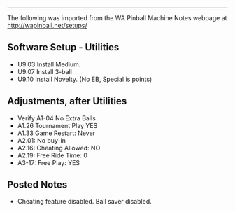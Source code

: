 ***
The following was imported from the WA Pinball Machine Notes webpage at http://wapinball.net/setups/
## Software Setup - Utilities
-   U9.03 Install Medium.
-   U9.07 Install 3-ball
-   U9.10 Install Novelty. (No EB, Special is points)
## Adjustments, after Utilities
-   Verify A1-04 No Extra Balls
-   A1.26 Tournament Play YES
-   A1.33 Game Restart: Never
-   A2.01: No buy-in
-   A2.16: Cheating Allowed: NO
-   A2.19: Free Ride Time: 0
-   A3-17: Free Play: YES
## Posted Notes
-   Cheating feature disabled. Ball saver disabled.